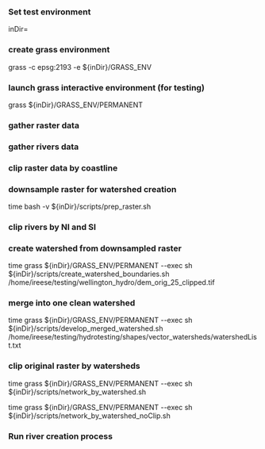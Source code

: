 ### Set test environment
inDir=

### create grass environment
grass -c epsg:2193 -e ${inDir}/GRASS_ENV

### launch grass interactive environment (for testing)

grass ${inDir}/GRASS_ENV/PERMANENT

### gather raster data
 
### gather rivers data

### clip raster data by coastline
### downsample raster for watershed creation

time bash -v ${inDir}/scripts/prep_raster.sh

### clip rivers by NI and SI

### create watershed from downsampled raster

time grass ${inDir}/GRASS_ENV/PERMANENT --exec sh ${inDir}/scripts/create_watershed_boundaries.sh /home/ireese/testing/wellington_hydro/dem_orig_25_clipped.tif

### merge into one clean watershed
time grass ${inDir}/GRASS_ENV/PERMANENT --exec sh ${inDir}/scripts/develop_merged_watershed.sh /home/ireese/testing/hydrotesting/shapes/vector_watersheds/watershedList.txt

### clip original raster by watersheds
time grass ${inDir}/GRASS_ENV/PERMANENT --exec sh ${inDir}/scripts/network_by_watershed.sh

time grass ${inDir}/GRASS_ENV/PERMANENT --exec sh ${inDir}/scripts/network_by_watershed_noClip.sh

### Run river creation process
	


